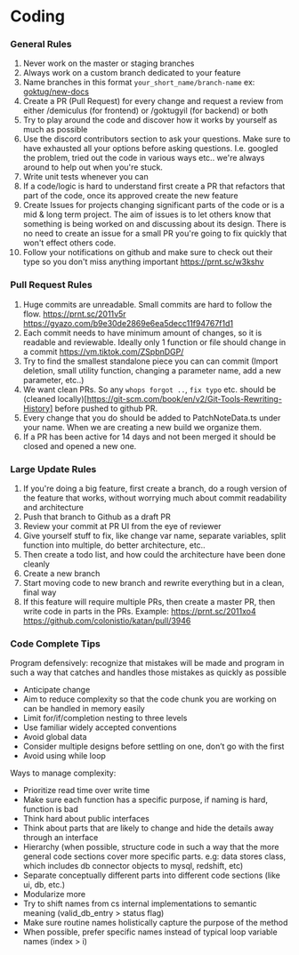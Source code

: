 # Coding

### General Rules

1. Never work on the master or staging branches
2. Always work on a custom branch dedicated to your feature
3. Name branches in this format `your_short_name/branch-name` ex: [goktug/new-docs](https://github.com/colonistio/katan/pull/2877)
4. Create a PR (Pull Request) for every change and request a review from either /demiculus (for frontend) or /goktugyil (for backend) or both
5. Try to play around the code and discover how it works by yourself as much as possible
6. Use the discord contributors section to ask your questions. Make sure to have exhausted all your options before asking questions. I.e. googled the problem, tried out the code in various ways etc.. we're always around to help out when you're stuck.
7. Write unit tests whenever you can
8. If a code/logic is hard to understand first create a PR that refactors that part of the code, once its approved create the new feature
9. Create Issues for projects changing significant parts of the code or is a mid & long term project. The aim of issues is to let others know that something is being worked on and discussing about its design. There is no need to create an issue for a small PR you're going to fix quickly that won't effect others code. 
10. Follow your notifications on github and make sure to check out their type so you don't miss anything important https://prnt.sc/w3kshv

### Pull Request Rules

1. Huge commits are unreadable. Small commits are hard to follow the flow. https://prnt.sc/2011v5r https://gyazo.com/b9e30de2869e6ea5decc11f94767f1d1 
2. Each commit needs to have minimum amount of changes, so it is readable and reviewable. Ideally only 1 function or file should change in a commit https://vm.tiktok.com/ZSpbnDGP/
3. Try to find the smallest standalone piece you can can commit (Import deletion, small utility function, changing a parameter name, add a new parameter, etc..)
4. We want clean PRs. So any `whops forgot ..`, `fix typo` etc. should be (cleaned locally)[https://git-scm.com/book/en/v2/Git-Tools-Rewriting-History] before pushed to github PR. 
5. Every change that you do should be added to PatchNoteData.ts under your name. When we are creating a new build we organize them. 
6. If a PR has been active for 14 days and not been merged it should be closed and opened a new one.

### Large Update Rules

1. If you're doing a big feature, first create a branch, do a rough version of the feature that works, without worrying much about commit readability and architecture
2. Push that branch to Github as a draft PR
3. Review your commit at PR UI from the eye of reviewer 
4. Give yourself stuff to fix, like change var name, separate variables, split function into multiple, do better architecture, etc..
5. Then create a todo list, and how could the architecture have been done cleanly
6. Create a new branch
7. Start moving code to new branch and rewrite everything but in a clean, final way
8. If this feature will require multiple PRs, then create a master PR, then write code in parts in the PRs. Example: https://prnt.sc/2011xo4 https://github.com/colonistio/katan/pull/3946

### Code Complete Tips

Program defensively: recognize that mistakes will be made and program in such a way that catches and handles those mistakes as quickly as possible
- Anticipate change
- Aim to reduce complexity so that the code chunk you are working on can be handled in memory easily 
- Limit for/if/completion nesting to three levels
- Use familiar widely accepted conventions
- Avoid global data
- Consider multiple designs before settling on one, don’t go with the first
- Avoid using while loop

Ways to manage complexity:
- Prioritize read time over write time
- Make sure each function has a specific purpose, if naming is hard, function is bad
- Think hard about public interfaces
- Think about parts that are likely to change and hide the details away through an interface
- Hierarchy (when possible, structure code in such a way that the more general code sections cover more specific parts. e.g: data stores class, which includes db connector objects to mysql, redshift, etc)
- Separate conceptually different parts into different code sections (like ui, db, etc.)
- Modularize more
- Try to shift names from cs internal implementations to semantic meaning (valid_db_entry > status flag)
- Make sure routine names holistically capture the purpose of the method
- When possible, prefer specific names instead of typical loop variable names (index > i)

